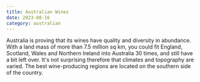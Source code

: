```yaml
---
title: Australian Wines
date: 2023-08-16
category: australian
---
```


Australia is proving that its wines have quality and diversity in abundance. With a land mass of more than 7.5 million sq km, you could fit England, Scotland, Wales and Northern Ireland into Australia 30 times, and still have a bit left over. It's not surprising therefore that climates and topography are varied. The best wine-producing regions are located on the southern side of the country.

